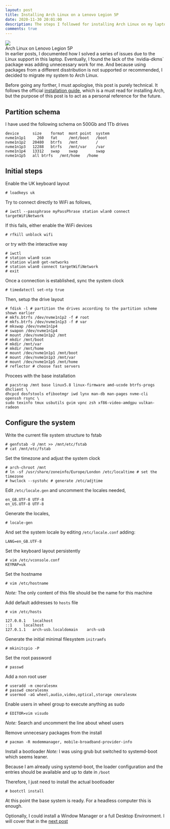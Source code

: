 ```yaml
---
layout: post
title: Installing Arch Linux on a Lenovo Legion 5P
date: 2020-11-30 20:01:00
description: The steps I followed for installing Arch Linux on my laptop
comments: true
---
```

<div class="row mt-3 mb-3">
    <div class="col-sm">
        <img class="img-fluid rounded z-depth-1"
src="{{ site.baseurl }}/assets/img/2020-12-02-arch.png">
    </div>
</div>
<div class="caption">
Arch Linux on Lenovo Legion 5P
</div>
In earlier posts, I documented how I solved a series of issues due to the
Linux support in this laptop. Eventually, I found the lack of the `nvidia-dkms`
package was adding unnecessary work for me. And because using packages from
a different disstribution is not supported or recommended, I decided to
migrate my system to Arch Linux.

Before going any forther, I must apologise, this post is purely technical.
It follows the official [installation guide](
https://wiki.archlinux.org/index.php/installation_guide),
which is a must read for installing Arch, but the purpose of this post is to
act as a personal reference for the future.


## Partition schema 
I have used the following schema on 500Gb and 1Tb drives
```pre
device		size	format	mont point	system
nvme1n1p1 	  260 	fat 	/mnt/boot	/boot
nvme1n1p2	20480	btrfs	/mnt		/
nvme1n1p3	12288	btrfs	/mnt/var	/var
nvme1n1p4	13312	swap	swap		swap
nvme1n1p5	all	btrfs	/mnt/home	/home
```

## Initial steps
Enable the UK keyboard layout  
```
# loadkeys uk
```

Try to connect directly to WiFi as follows,
```
# iwctl --passphrase myPassPhrase station wlan0 connect targetWiFiNetwork
```
If this fails, either enable the WiFi devices
```
# rfkill unblock wifi
```
or try with the interactive way
```
# iwctl
# station wlan0 scan
# station wlan0 get-networks
# station wlan0 connect targetWifiNetwork
# exit
```
Once a connection is established, sync the system clock
```
# timedatectl set-ntp true
```
Then, setup the drive layout
```
# fdisk -l # partition the drives according to the partition scheme shown earlier
# mkfs.btrfs /dev/nvme1n1p2 -f # root
# mkfs.btrfs /dev/nvme1n1p3 -f # var
# mkswap /dev/nvme1n1p4
# swapon /dev/nvme1n1p4
# mount /dev/nvme1n1p2 /mnt
# mkdir /mnt/boot
# mkdir /mnt/var
# mkdir /mnt/home
# mount /dev/nvme1n1p1 /mnt/boot
# mount /dev/nvme1n1p3 /mnt/var
# mount /dev/nvme1n1p5 /mnt/home
# reflector # choose fast servers
```

Procees with the base installation
```
# pacstrap /mnt base linux5.8 linux-firmware amd-ucode btrfs-progs dhclient \
dhcpcd dosfstools efibootmgr iwd lynx man-db man-pages nvme-cli openssh rsync \
sudo texinfo tmux usbutils gvim vpnc zsh xf86-video-amdgpu vulkan-radeon 
```

## Configure the system

Write the current file system structure to fstab
```
# genfstab -U /mnt >> /mnt/etc/fstab
# cat /mnt/etc/fstab
```

Set the timezone and adjust the system clock
```
# arch-chroot /mnt
# ln -sf /usr/share/zoneinfo/Europe/London /etc/localtime # set the timezone
# hwclock --systohc # generate /etc/adjtime
```

Edit `/etc/locale.gen` and uncomment the locales needed,
```text
en_GB.UTF-8 UTF-8
en_US.UTF-8 UTF-8
``` 
Generate the locales,
```
# locale-gen
```
And set the system locale by editing `/etc/locale.conf` adding:
```text
LANG=en_GB.UTF-8
```

Set the keyboard layout persistently
```text
# vim /etc/vconsole.conf
KEYMAP=uk
```

Set the hostname
```
# vim /etc/hostname
```
*Note:* The only content of this file should be the name for this machine

Add default addresses to `hosts` file
```
# vim /etc/hosts
```

```pre
127.0.0.1	localhost
::1		localhost
127.0.1.1	arch-usb.localdomain	arch-usb
```

Generate the initial minimal filesystem `initramfs`
```
# mkinitcpio -P
```

Set the root password
```
# passwd
```

Add a non root user
```
# useradd -m cmoralesmx
# passwd cmoralesmx
# usermod -aG wheel,audio,video,optical,storage cmoralesmx
```

Enable users in wheel group to execute anything as sudo
```
# EDITOR=vim visudo
```
*Note:* Search and uncomment the line about wheel users

Remove unnecesary packages from the install
```
# pacman -R modemmanager, mobile-broadband-provider-info
```

Install a bootloader
*Note:* I was using grub but switched to systemd-boot which seems leaner.

Because I am already using systemd-boot, the loader configuration and the
entries should be available and up to date in `/boot`

Therefore, I just need to install the actual bootloader
```
# bootctl install
```

At this point the base system is ready. For a headless computer this is enough.

Optionally, I could install a Window Manager or a full Desktop Environment.
I will cover that in the [next post](/blog/2020/arch_install_gui)


